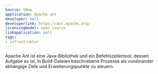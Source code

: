 ```yaml
---
Source: SNow
application: Apache ant
developer: null
developerlink: https://ant.apache.org/
licensingmodel: open source
linkapplication: null
tags:
- infrastruktur
---
```

Apache Ant ist eine Java-Bibliothek und ein Befehlszeilentool, dessen Aufgabe es ist, in Build-Dateien beschriebene Prozesse als voneinander abhängige Ziele und Erweiterungspunkte zu steuern.
